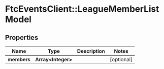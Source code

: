 # FtcEventsClient::LeagueMemberListModel

## Properties
Name | Type | Description | Notes
------------ | ------------- | ------------- | -------------
**members** | **Array&lt;Integer&gt;** |  | [optional] 

